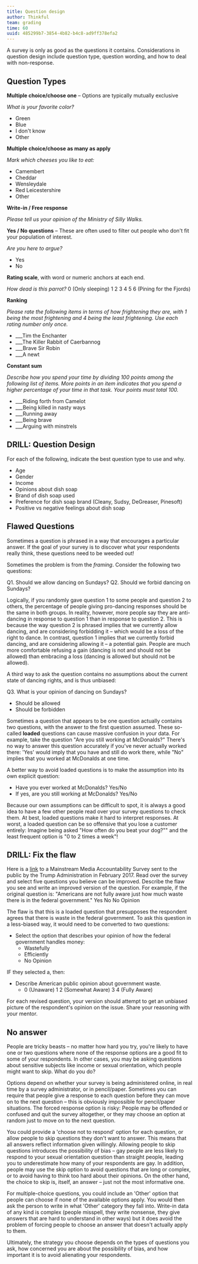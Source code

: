 ```yaml
---
title: Question design
author: Thinkful
team: grading
time: 60
uuid: 485299b7-3854-4b82-b4c8-ad9ff378efa2
---
```


A survey is only as good as the questions it contains.  Considerations in question design include question type, question wording, and how to deal with non-response.

## Question Types

__Multiple choice/choose one__ – Options are typically mutually exclusive

_What is your favorite color?_
 * Green
 * Blue
 * I don't know
 * Other

__Multiple choice/choose as many as apply__

_Mark which cheeses you like to eat:_
 * Camembert
 * Cheddar
 * Wensleydale
 * Red Leicestershire
 * Other

__Write-in / Free response__

_Please tell us your opinion of the Ministry of Silly Walks._

__Yes / No questions__ – These are often used to filter out people who don't fit your population of interest.

_Are you here to argue?_ 
 * Yes
 * No

__Rating scale__, with word or numeric anchors at each end.

_How dead is this parrot?_
0 (Only sleeping) 1 2 3 4 5 6 (Pining for the Fjords)

__Ranking__

_Please rate the following items in terms of how frightening they are, with 1 being the most frightening and 4 being the least frightening.  Use each rating number only once._

 * \_\_\_Tim the Enchanter
 * \_\_\_The Killer Rabbit of Caerbannog
 * \_\_\_Brave Sir Robin
 * \_\_\_A newt

__Constant sum__

_Describe how you spend your time by dividing 100 points among the following list of items.  More points in an item indicates that you spend a higher percentage of your time in that task.  Your points must total 100._
 
 * \_\_\_Riding forth from Camelot
 * \_\_\_Being killed in nasty ways
 * \_\_\_Running away
 * \_\_\_Being brave
 * \_\_\_Arguing with minstrels

## DRILL: Question Design

For each of the following, indicate the best question type to use and why.

 * Age
 * Gender
 * Income
 * Opinions about dish soap
 * Brand of dish soap used
 * Preference for dish soap brand (Cleany, Sudsy, DeGreaser, Pinesoft)
 * Positive vs negative feelings about dish soap

## Flawed Questions

Sometimes a question is phrased in a way that encourages a particular answer.  If the goal of your survey is to discover what your respondents really think, these questions need to be weeded out!

Sometimes the problem is from the *framing*.  Consider the following two questions:

Q1. Should we allow dancing on Sundays?
Q2. Should we forbid dancing on Sundays?

Logically, if you randomly gave question 1 to some people and question 2 to others, the percentage of people giving pro-dancing responses should be the same in both groups.  In reality, however, more people say they are anti-dancing in response to question 1 than in response to question 2.  This is because the way question 2 is phrased implies that we currently allow dancing, and are considering forbidding it – which would be a loss of the right to dance.  In contrast, question 1 implies that we currently forbid dancing, and are considering allowing it – a potential gain.  People are much more comfortable refusing a gain (dancing is not and should not be allowed) than embracing a loss (dancing is allowed but should not be allowed).

A third way to ask the question contains no assumptions about the current state of dancing rights, and is thus unbiased:

Q3. What is your opinion of dancing on Sundays?

 * Should be allowed
 * Should be forbidden

Sometimes a question that appears to be one question actually contains two questions, with the answer to the first question assumed.  These so-called **loaded** questions can cause massive confusion in your data.  For example, take the question "Are you still working at McDonalds?" There's no way to answer this question accurately if you've never actually worked there: 'Yes' would imply that you have and still do work there, while "No" implies that you worked at McDonalds at one time.  

A better way to avoid loaded questions is to make the assumption into its own explicit question:

 * Have you ever worked at McDonalds? Yes/No
 * If yes, are you still working at McDonalds? Yes/No

Because our own assumptions can be difficult to spot, it is always a good idea to have a few other people read over your survey questions to check them.  At best, loaded questions make it hard to interpret responses.  At worst, a loaded question can be so offensive that you lose a customer entirely:  Imagine being asked "How often do you beat your dog?"" and the least frequent option is "0 to 2 times a week"!  


## DRILL: Fix the flaw

Here is a [link](https://action.donaldjtrump.com/mainstream-media-accountability-survey/) to a Mainstream Media Accountability Survey sent to the public by the Trump Administration in February 2017.  Read over the survey and select five questions you believe can be improved.  Describe the flaw you see and write an improved version of the question. For example, if the original question is: 
"Americans are not fully aware just how much waste there is in the federal government." 
Yes
No
No Opinion 

The flaw is that this is a loaded question that presupposes the respondent agrees that there is waste in the federal government.  To ask this question in a less-biased way, it would need to be converted to two questions:

 * Select the option that describes your opinion of how the federal government handles money:
   * Wastefully
   * Efficiently
   * No Opinion

IF they selected a, then:

 * Describe American public opinion about government waste.
   * 0 (Unaware) 1 2 (Somewhat Aware) 3 4 (Fully Aware)

For each revised question, your version should attempt to get an unbiased picture of the respondent's opinion on the issue.  Share your reasoning with your mentor.

## No answer

People are tricky beasts – no matter how hard you try, you're likely to have one or two questions where none of the response options are a good fit to some of your respondents.  In other cases, you may be asking questions about sensitive subjects like income or sexual orientation, which people might want to skip.  What do you do?

Options depend on whether your survey is being administered online, in real time by a survey administrator, or in pencil/paper.  Sometimes you can require that people give a response to each question before they can move on to the next question – this is obviously impossible for pencil/paper situations.  The forced response option is risky: People may be offended or confused and quit the survey altogether, or they may choose an option at random just to move on to the next question.  

You could provide a 'choose not to respond' option for each question, or allow people to skip questions they don't want to answer.  This means that all answers reflect information given willingly.  Allowing people to skip questions introduces the possibility of bias – gay people are less likely to respond to your sexual orientation question than straight people, leading you to underestimate how many of your respondents are gay.  In addition, people may use the skip option to avoid questions that are long or complex, or to avoid having to think too hard about their opinions.  On the other hand, the choice to skip is, itself, an answer – just not the most informative one.

For multiple-choice questions, you could include an 'Other' option that people can choose if none of the available options apply.  You would then ask the person to write in what 'Other' category they fall into.  Write-in data of any kind is complex (people misspell, they write nonsense, they give answers that are hard to understand in other ways) but it does avoid the problem of forcing people to choose an answer that doesn't actually apply to them.

Ultimately, the strategy you choose depends on the types of questions you ask, how concerned you are about the possibility of bias, and how important it is to avoid alienating your respondents.

